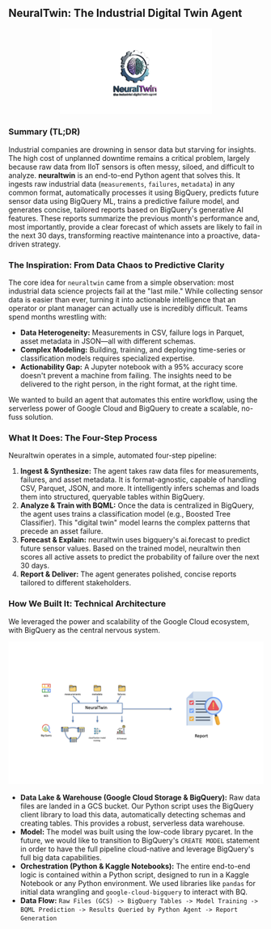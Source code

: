 ## NeuralTwin: The Industrial Digital Twin Agent


<p align="center">
  <img src="docs/logo_white_clean_16_9.png" alt="NeuralTwin Logo" width="300"/>
</p>

### **Summary (TL;DR)**

Industrial companies are drowning in sensor data but starving for insights. The high cost of unplanned downtime remains a critical problem, largely because raw data from IIoT sensors is often messy, siloed, and difficult to analyze. **neuraltwin** is an end-to-end Python agent that solves this. It ingests raw industrial data (`measurements`, `failures`, `metadata`) in any common format, automatically processes it using BigQuery, predicts future sensor data using BigQuery ML, trains a predictive failure model, and generates concise, tailored reports based on BigQuery's generative AI features. These reports summarize the previous month's performance and, most importantly, provide a clear forecast of which assets are likely to fail in the next 30 days, transforming reactive maintenance into a proactive, data-driven strategy.

### **The Inspiration: From Data Chaos to Predictive Clarity**

The core idea for `neuraltwin` came from a simple observation: most industrial data science projects fail at the "last mile." While collecting sensor data is easier than ever, turning it into actionable intelligence that an operator or plant manager can actually use is incredibly difficult. Teams spend months wrestling with:
*   **Data Heterogeneity:** Measurements in CSV, failure logs in Parquet, asset metadata in JSON—all with different schemas.
*   **Complex Modeling:** Building, training, and deploying time-series or classification models requires specialized expertise.
*   **Actionability Gap:** A Jupyter notebook with a 95% accuracy score doesn't prevent a machine from failing. The insights need to be delivered to the right person, in the right format, at the right time.

We wanted to build an agent that automates this entire workflow, using the serverless power of Google Cloud and BigQuery to create a scalable, no-fuss solution.

### **What It Does: The Four-Step Process**

Neuraltwin operates in a simple, automated four-step pipeline:

1.  **Ingest & Synthesize:** The agent takes raw data files for measurements, failures, and asset metadata. It is format-agnostic, capable of handling CSV, Parquet, JSON, and more. It intelligently infers schemas and loads them into structured, queryable tables within BigQuery.
2.  **Analyze & Train with BQML:** Once the data is centralized in BigQuery, the agent uses trains a classification model (e.g., Boosted Tree Classifier). This "digital twin" model learns the complex patterns that precede an asset failure.
3.  **Forecast & Explain:** neuraltwin uses bigquery's ai.forecast to predict future sensor values. Based on the trained model, neuraltwin then scores all active assets to predict the probability of failure over the next 30 days.
4.  **Report & Deliver:** The agent generates polished, concise reports tailored to different stakeholders.

### **How We Built It: Technical Architecture**

We leveraged the power and scalability of the Google Cloud ecosystem, with BigQuery as the central nervous system.

![GCS to BigQuery Architecture Diagram](docs/gcs_to_bigquery_architectureimages.007.jpeg)

*   **Data Lake & Warehouse (Google Cloud Storage & BigQuery):** Raw data files are landed in a GCS bucket. Our Python script uses the BigQuery client library to load this data, automatically detecting schemas and creating tables. This provides a robust, serverless data warehouse.
*   **Model:** The model was built using the low-code library pycaret. In the future, we would like to transition to BigQuery's  `CREATE MODEL` statement in order to have the full pipeline cloud-native and leverage BigQuery's full big data capabilities.
*   **Orchestration (Python & Kaggle Notebooks):** The entire end-to-end logic is contained within a Python script, designed to run in a Kaggle Notebook or any Python environment. We used libraries like `pandas` for initial data wrangling and `google-cloud-bigquery` to interact with BQ.
*   **Data Flow:**
    `Raw Files (GCS) -> BigQuery Tables -> Model Training -> BQML Prediction -> Results Queried by Python Agent -> Report Generation`

    